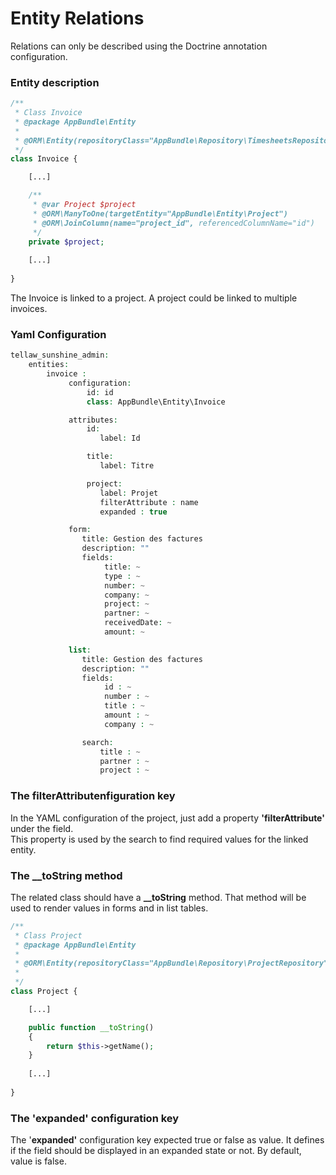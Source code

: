 # Entity Relations

Relations can only be described using the Doctrine annotation configuration.

### Entity description

```php
/**
 * Class Invoice
 * @package AppBundle\Entity
 *
 * @ORM\Entity(repositoryClass="AppBundle\Repository\TimesheetsRepository")
 */
class Invoice {

    [...]

    /**
     * @var Project $project
     * @ORM\ManyToOne(targetEntity="AppBundle\Entity\Project")
     * @ORM\JoinColumn(name="project_id", referencedColumnName="id")
     */
    private $project;
    
    [...]
    
}
```

The Invoice is linked to a project. A project could be linked to multiple invoices.

### Yaml Configuration

```php
tellaw_sunshine_admin:
    entities:
        invoice :
             configuration:
                 id: id
                 class: AppBundle\Entity\Invoice

             attributes:
                 id:
                    label: Id

                 title:
                    label: Titre

                 project:
                    label: Projet
                    filterAttribute : name
                    expanded : true

             form:
                title: Gestion des factures
                description: ""
                fields:
                     title: ~
                     type : ~
                     number: ~
                     company: ~
                     project: ~
                     partner: ~
                     receivedDate: ~
                     amount: ~

             list:
                title: Gestion des factures
                description: ""
                fields:
                     id : ~
                     number : ~
                     title : ~
                     amount : ~
                     company : ~

                search:
                    title : ~
                    partner : ~
                    project : ~
```

### The filterAttributenfiguration key

In the YAML configuration of the project,  just add a property **'filterAttribute'** under the field.   
This property is used by the search to find required values for the linked entity.

### The \_\_toString method

The related class should have a **\_\_toString** method. That method will be used to render values in forms and in list tables.

```php
/**
 * Class Project
 * @package AppBundle\Entity
 *
 * @ORM\Entity(repositoryClass="AppBundle\Repository\ProjectRepository")
 *
 */
class Project {

    [...]

    public function __toString()
    {
        return $this->getName();
    }
 
    [...]
    
}
```

### The 'expanded' configuration key

The '**expanded'** configuration key expected true or false as value. It defines if the field should be displayed in an expanded state or not. By default, value is false.



